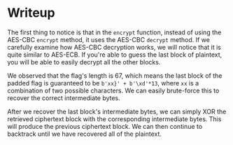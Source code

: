 # Writeup

The first thing to notice is that in the `encrypt` function, instead of using the AES-CBC `encrypt` method, it uses the AES-CBC `decrypt` method. If we carefully examine how AES-CBC decryption works, we will notice that it is quite similar to AES-ECB. If you're able to guess the last block of plaintext, you will be able to easily decrypt all the other blocks.

We observed that the flag's length is 67, which means the last block of the padded flag is guaranteed to be `b'xx}' + b'\xd'*13`, where `xx` is a combination of two possible characters. We can easily brute-force this to recover the correct intermediate bytes.

After we recover the last block's intermediate bytes, we can simply XOR the retrieved ciphertext block with the corresponding intermediate bytes. This will produce the previous ciphertext block. We can then continue to backtrack until we have recovered all of the plaintext.
